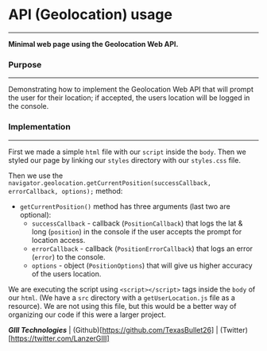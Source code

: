 # API (Geolocation) usage

---

**Minimal web page using the Geolocation Web API.**

### Purpose

---

Demonstrating how to implement the Geolocation Web API that will prompt the user for their location; if accepted, the users location will be logged in the console.

### Implementation

---

First we made a simple `html` file with our `script` inside the `body`. Then we styled our page by linking our `styles` directory with our `styles.css` file.

Then we use the `navigator.geolocation.getCurrentPosition(successCallback, errorCallback, options);` method:

- `getCurrentPosition()` method has three arguments (last two are optional):
  - `successCallback` - callback (`PositionCallback`) that logs the lat & long (`position`) in the console if the user accepts the prompt for location access.
  - `errorCallback` - callback (`PositionErrorCallback`) that logs an error (`error`) to the console.
  - `options` - object (`PositionOptions`) that will give us higher accuracy of the users location.

We are executing the script using `<script></script>` tags inside the `body` of our `html`. (We have a `src` directory with a `getUserLocation.js` file as a resource). We are not using this file, but this would be a better way of organizing our code if this were a larger project.

***GIII Technologies*** | (Github)[https://github.com/TexasBullet26] | (Twitter)[https://twitter.com/LanzerGIII]
